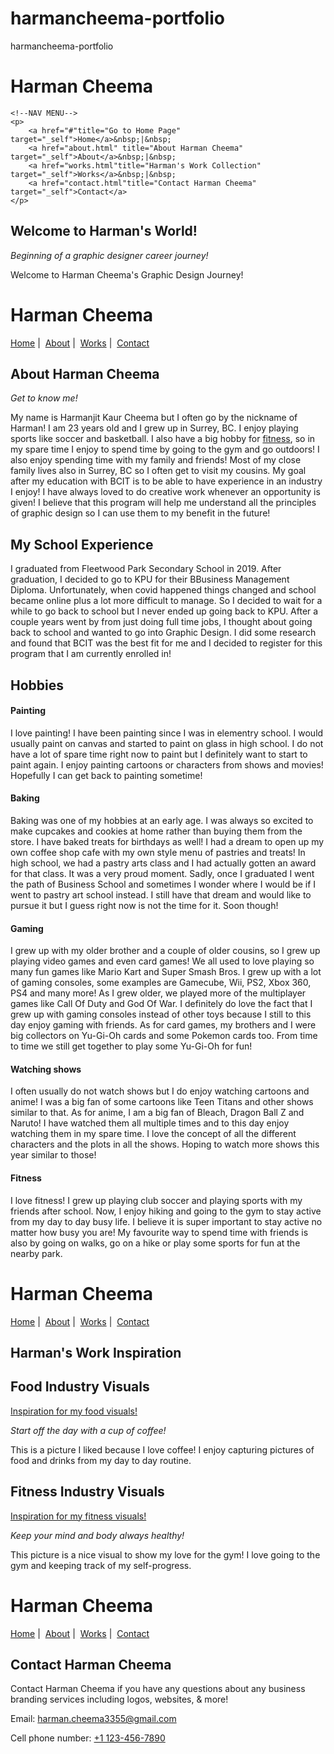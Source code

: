 # harmancheema-portfolio
harmancheema-portfolio
<!DOCTYPE html>
<html lang="en">
<head>
    <meta charset="UTF-8">
    <meta name="viewport" content="width=device-width, initial-scale=1.0">
    <title>Harman Cheema's World!</title>
</head>
<body>
    <h1>Harman Cheema</h1>
    
    <!--NAV MENU-->
    <p>
        <a href="#"title="Go to Home Page" target="_self">Home</a>&nbsp;|&nbsp;
        <a href="about.html" title="About Harman Cheema" target="_self">About</a>&nbsp;|&nbsp;
        <a href="works.html"title="Harman's Work Collection" target="_self">Works</a>&nbsp;|&nbsp;
        <a href="contact.html"title="Contact Harman Cheema" target="_self">Contact</a>
    </p>

</body>
<h2>Welcome to Harman's World!</h2>
<p><em>Beginning of a graphic designer career journey!</em></p>
<p>Welcome to Harman Cheema's Graphic Design Journey! </p>
</html>

<!DOCTYPE html>
<html lang="en">
<head>
    <meta charset="UTF-8">
    <meta name="viewport" content="width=device-width, initial-scale=1.0">
    <title>Harman Cheema's World!</title>
</head>
<body>
    <h1>Harman Cheema</h1>

<!--NAV MENU-->
<p>
    <a href="index.html"title="Go to Home Page" target="_self">Home</a>&nbsp;|&nbsp;
    <a href="#" title="About Harman Cheema" target="_self">About</a>&nbsp;|&nbsp;
    <a href="works.html"title="Harman's Work Collection" target="_self">Works</a>&nbsp;|&nbsp;
    <a href="contact.html"title="Contact Harman Cheema" target="_self">Contact</a>
</p>

</body>
<h2>About Harman Cheema</h2>
<p><em>Get to know me!</em></p>

<p>My name is Harmanjit Kaur Cheema but I often go by the nickname of Harman! I am 23 years old and I grew up in Surrey, BC. I enjoy playing sports like soccer and basketball. I also have a big hobby for <a href="#fitness">fitness</a>, so in my spare time I enjoy to spend time by going to the gym and go outdoors! I also enjoy spending time with my family and friends! Most of my close family lives also in Surrey, BC so I often get to visit my cousins. My goal after my education with BCIT is to be able to have experience in an industry I enjoy! I have always loved to do creative work whenever an opportunity is given! I believe that this program will help me understand all the principles of graphic design so I can use them to my benefit in the future!</p>

<h2>My School Experience</h2>
<p>I graduated from Fleetwood Park Secondary School in 2019. After graduation, I decided to go to KPU for their BBusiness Management Diploma. Unfortunately, when covid happened things changed and school became online plus a lot more difficult to manage. So I decided to wait for a while to go back to school but I never ended up going back to KPU. After a couple years went by from just doing full time jobs, I thought about going back to school and wanted to go into Graphic Design. I did some research and found that BCIT was the best fit for me and I decided to register for this program that I am currently enrolled in!</p>

<h2>Hobbies</h2>

<h4>Painting</h4>
<p>I love painting! I have been painting since I was in elementry school. I would usually paint on canvas and started to paint on glass in high school. I do not have a lot of spare time right now to paint but I definitely want to start to paint again. I enjoy painting cartoons or characters from shows and movies! Hopefully I can get back to painting sometime! </p>

<h4>Baking</h4>
<p>Baking was one of my hobbies at an early age. I was always so excited to make cupcakes and cookies at home rather than buying them from the store. I have baked treats for birthdays as well! I had a dream to open up my own coffee shop cafe with my own style menu of pastries and treats! In high school, we had a pastry arts class and I had actually gotten an award for that class. It was a very proud moment. Sadly, once I graduated I went the path of Business School and sometimes I wonder where I would be if I went to pastry art school instead. I still have that dream and would like to pursue it but I guess right now is not the time for it. Soon though! </p>

<h4>Gaming</h4>
<p>I grew up with my older brother and a couple of older cousins, so I grew up playing video games and even card games! We all used to love playing so many fun games like Mario Kart and Super Smash Bros. I grew up with a lot of gaming consoles, some examples are Gamecube, Wii, PS2, Xbox 360, PS4 and many more! As I grew older, we played more of the multiplayer games like Call Of Duty and God Of War. I definitely do love the fact that I grew up with gaming consoles instead of other toys because I still to this day enjoy gaming with friends. As for card games, my brothers and I were big collectors on Yu-Gi-Oh cards and some Pokemon cards too. From time to time we still get together to play some Yu-Gi-Oh for fun! </p>

<h4>Watching shows</h4>
<p>I often usually do not watch shows but I do enjoy watching cartoons and anime! I was a big fan of some cartoons like Teen Titans and other shows similar to that. As for anime, I am a big fan of Bleach, Dragon Ball Z and Naruto! I have watched them all multiple times and to this day enjoy watching them in my spare time. I love the concept of all the different characters and the plots in all the shows. Hoping to watch more shows this year similar to those!</p>

<h4><a name="fitness">Fitness</a></h4>
I love fitness! I grew up playing club soccer and playing sports with my friends after school. Now, I enjoy hiking and going to the gym to stay active from my day to day busy life. I believe it is super important to stay active no matter how busy you are! My favourite way to spend time with friends is also by going on walks, go on a hike or play some sports for fun at the nearby park. 



</html>

<!DOCTYPE html>
<html lang="en">
<head>
    <meta charset="UTF-8">
    <meta name="viewport" content="width=device-width, initial-scale=1.0">
    <title>Harman Cheema's World!</title>
</head>
<body>
    <h1>Harman Cheema</h1>

<!--NAV MENU-->
<p>
    <a href="index.html"title="Go to Home Page" target="_self">Home</a>&nbsp;|&nbsp;
    <a href="about.html" title="About Harman Cheema" target="_self">About</a>&nbsp;|&nbsp;
    <a href="#"title="Harman's Work Collection" target="_self">Works</a>&nbsp;|&nbsp;
    <a href="contact.html"title="Contact Harman Cheema" target="_self">Contact</a>
</p>

</body>
<h2>Harman's Work Inspiration</h2>

<h2>
<h2>Food Industry Visuals</h2>
<p><a href="https://images.unsplash.com/photo-1736673016620-5c61ddc0388f?q=80&w=1935&auto=format&fit=crop&ixlib=rb-4.0.3&ixid=M3wxMjA3fDB8MHxwaG90by1wYWdlfHx8fGVufDB8fHx8fA%3D%3D">Inspiration for my food visuals!</a></p>
<p><em>Start off the day with a cup of coffee!</em></p>
<p>This is a picture I liked because I love coffee! I enjoy capturing pictures of food and drinks from my day to day routine.</p>

<h2>Fitness Industry Visuals</h2>
<p><a href="https://images.unsplash.com/photo-1716367840407-f9414a84b325?q=80&w=2831&auto=format&fit=crop&ixlib=rb-4.0.3&ixid=M3wxMjA3fDB8MHxwaG90by1wYWdlfHx8fGVufDB8fHx8fA%3D%3D">Inspiration for my fitness visuals!</a></p>
<p><em>Keep your mind and body always healthy!</em></p>
<p>This picture is a nice visual to show my love for the gym! I love going to the gym and keeping track of my self-progress.</p>

</html>

<!DOCTYPE html>
<html lang="en">
<head>
    <meta charset="UTF-8">
    <meta name="viewport" content="width=device-width, initial-scale=1.0">
    <title>Harman Cheema's World!</title>
</head>
<body>
    <h1>Harman Cheema</h1>

<!--NAV MENU-->
<p>
    <a href="index.html"title="Go to Home Page" target="_self">Home</a>&nbsp;|&nbsp;
    <a href="about.html" title="About Harman Cheema" target="_self">About</a>&nbsp;|&nbsp;
    <a href="works.html"title="Harman's Work Collection" target="_self">Works</a>&nbsp;|&nbsp;
    <a href="#"title="Contact Harman Cheema" target="_self">Contact</a>
</p>

</body>
<h2>Contact Harman Cheema</h2>
<p>Contact Harman Cheema if you have any questions about any business branding services including logos, websites, & more!</p>
<p>Email: <a href="mailto:harman.cheema3355@gmail.com?subject=Website Inquiry&cc=hcheema48@my.bcit.ca&body">harman.cheema3355@gmail.com</a></p>
<p>Cell phone number: <a href="Cell Phone Number:+1 123-456-7890">+1 123-456-7890</a></p>

</html>
